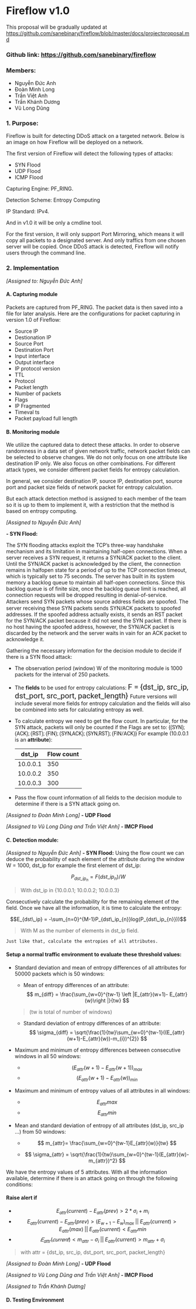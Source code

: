 # Fireflow v1.0
This proposal will be gradually updated at https://github.com/sanebinary/fireflow/blob/master/docs/projectproposal.md
### Github link: https://github.com/sanebinary/fireflow
### Members:
- Nguyễn Đức Anh
- Đoàn Minh Long
- Trần Việt Anh
- Trần Khánh Dương
- Vũ Long Dũng

### 1. Purpose:
Fireflow is built for detecting DDoS attack on a targeted network. Below is an image on how Fireflow will be deployed on a network.

The first version of Fireflow will detect the following types of attacks:

- SYN Flood
- UDP Flood
- ICMP Flood

Capturing Engine: PF_RING.

Detection Scheme: Entropy Computing

IP Standard: IPv4.

And in v1.0 it will be only a cmdline tool. 

For the first version, it will only support Port Mirroring, which means it will copy all packets to a designated server. And only traffics from one chosen server will be copied. Once DDoS attack is detected, Fireflow will notify users through the command line.

### 2. Implementation

*[Assigned to: Nguyễn Đức Anh]*

#### **A. Capturing module** 
Packets are captured from PF_RING. The packet data is then saved into a file for later analysis. Here are the configurations for packet capturing in version 1.0 of Fireflow: 
- Source IP
- Destionation IP
- Source Port
- Destination Port
- Input interface
- Output interface
- IP protocol version
- TTL
- Protocol 
- Packet length
- Number of packets
- Flags
- IP Fragmented
- Timeval ts
- Packet payload full length      

#### **B. Monitoring module**
We utilize the captured data to detect these attacks. In order to observe randomness in a data set of given network traffic, network packet fields can be selected to observe changes. We do not only focus on one attribute like destination IP only. We also focus on other combinations. For different attack types, we consider different packet fields for entropy calculation. 

In general, we consider destination IP, source IP, destination port, source port and packet size
fields of network packet for entropy calculation. 

But each attack detection method is assigned to each member of the team so it is up to them to implement it, with a restriction that the method is based on entropy computing.

*[Assigned to Nguyễn Đức Anh]*

**- SYN Flood:** 

The SYN flooding attacks exploit the TCP’s three-way handshake mechanism and its limitation in maintaining half-open connections. When a server receives a SYN request, it returns a SYN/ACK packet to the client. Until the SYN/ACK packet is acknowledged by the client, the connection remains in halfopen state for a period of up to the TCP connection timeout, which is typically set to 75 seconds. The server has built in its system memory a backlog queue to maintain all half-open connections. Since this backlog queue is of finite size, once the backlog queue limit is reached, all connection requests will be dropped resulting in denial-of-service.
Attackers send SYN packets whose source address ﬁelds are spoofed. The server receiving these SYN packets sends SYN/ACK packets to spoofed addresses. If the spoofed address actually exists, it sends an RST packet for the SYN/ACK packet because it did not send the SYN packet. If there is no host having the spoofed address, however, the SYN/ACK packet is discarded by the network and the server waits in vain for an ACK packet to acknowledge it.

Gathering the necessary information for the decision module to decide if there is a SYN flood attack:
- The observation period (window) W of the monitoring module is 1000 packets for the interval of 250 packets.
- The **fields** to be used for entropy calculations:
    <span style="font-family:Roboto; font-size:1.5em;">F = {dst_ip, src_ip, dst_port, src_port, packet_length} </span>
    Future versions will include several more fields for entropy calculation and the fields will also be combined into sets for calculating entropy as well.
- To calculate entropy we need to get the flow count. In particular, for the SYN attack, packets will only be counted if the Flags are set to: <span style="font-family:Roboto; font-size:1em;"> {(SYN); (ACK); (RST); (FIN); (SYN,ACK); (SYN,RST); (FIN/ACK)} </span>
    For example (10.0.0.1 is an **attribute**):

    |  dst_ip | Flow count  |
    |---------|-------------|
    |10.0.0.1 |   350       |
    |10.0.0.2 |   350       |
    |10.0.0.3 |   300       |

- Pass the flow count information of all fields to the decision module to determine if there is a SYN attack going on.

*[Assigned to Đoàn Minh Long]*
**- UDP Flood**

*[Assigned to Vũ Long Dũng and Trần Việt Anh]*
**- IMCP Flood**

#### **C. Detection module:**

*[Assigned to Nguyễn Đức Anh]*
**- SYN Flood:**
Using the flow count we can deduce the probability of each element of the attribute during the window W = 1000, dst_ip for example the first element of dst_ip:

$$P_{dst\_ip_{n}} = F(dst\_ip_{n})/W$$

> With dst_ip in {10.0.0.1; 10.0.0.2; 10.0.0.3}

Consecutively calculate the probability for the remaining element of the field. Once we have all the information, it is time to calculate the entropy:

$$E_{dst\_ip} = -\sum_{n=0}^{M-1}P_{dst\_ip_{n}}log(P_{dst\_ip_{n}}))$$

> With M as the number of elements in dst_ip field.    

    Just like that, calculate the entropies of all attributes.

#### Setup a normal traffic environment to evaluate these threshold values:

- Standard deviation and mean of entropy differences of all attributes for 50000 packets which is 50 windows:
    - Mean of entropy differences of an attribute: 
    $$ m_{diff} = \frac{\sum_{w=0}^{tw-1} \left |E_{attr}(w+1)- E_{attr}(w)\right |}{tw} $$

    > (tw is total of number of windows)

    - Standard deviation of entropy differences of an attribute:
    $$ \sigma_{diff} = \sqrt{\frac{1}{tw}\sum_{w=0}^{tw-1}((E_{attr}(w+1)-E_{attr}(w))-m_{i})^{2}} $$

- Maximum and minimum of entropy differences between consecutive windows in all 50 windows:
    - $$ (E_{attr}(w+1)-E_{attr}(w+1))_{max} $$
    - $$ (E_{attr}(w+1)-E_{attr}(w))_{min} $$

- Maximum and minimum of entropy values of all attributes in all windows:
    - $$ E_{attr}max$$
    - $$ E_{attr}min$$

- Mean and standard deviation of entropy of all attributes (dst_ip, src_ip ...) from 50 windows:

    -  $$ m_{attr}= \frac{\sum_{w=0}^{tw-1}E_{attr}(w)}{tw} $$
    
    - $$ \sigma_{attr} = \sqrt{\frac{1}{tw}\sum_{w=0}^{tw-1}(E_{attr}(w)-m_{attr})^2} $$

We have the entropy values of 5 attributes. With all the information available, determine if there is an attack going on through the following conditions:

#### Raise alert if
- $$ E_{attr}(current) - E_{attr}(prev) > 2 * \sigma_{i} + m_{i} $$
- $$ E_{attr}(current) - E_{attr}(prev) > (E_{w+1}-E_{w})_{max} \; || \; E_{attr}(current) > E_{attr}(max) \; || \; E_{attr}(current) < E_{attr}min$$ 
- $$ 𝐸_{attr}(𝑐𝑢𝑟𝑟𝑒𝑛𝑡) <  m_{attr} - \sigma_{i} \; || \; E_{attr}(current) > m_{attr} + \sigma_{i}$$
  
 > with attr = {dst_ip, src_ip, dst_port, src_port, packet_length}

*[Assigned to Đoàn Minh Long]*
**- UDP Flood**

*[Assigned to Vũ Long Dũng and Trần Việt Anh]*
**- IMCP Flood**


*[Assigned to Trần Khánh Dương]*
#### **D. Testing Environment** 

